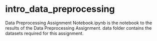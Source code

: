 # intro_data_preprocessing

Data Preprocessing Assignment Notebook.ipynb is the notebook to the results of the Data Preprocessing Assignment.
data folder contains the datasets required for this assignment.
